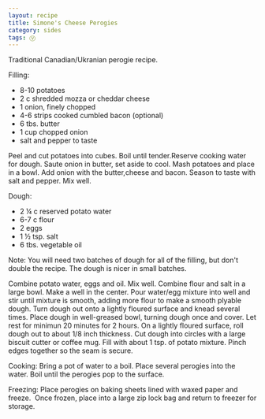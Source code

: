 ```yaml
---
layout: recipe
title: Simone's Cheese Perogies
category: sides
tags: Ⓥ 
---
```

Traditional Canadian/Ukranian perogie recipe.

Filling:

- 8-10 potatoes
- 2 c shredded mozza or cheddar cheese
- 1 onion, finely chopped
- 4-6 strips cooked cumbled bacon (optional)
- 6 tbs. butter
- 1 cup chopped onion
- salt and pepper to taste

Peel and cut potatoes into cubes. Boil until tender.Reserve cooking water for dough. 
Saute onion in butter, set aside to cool. 
Mash potatoes and place in a bowl. 
Add onion with the butter,cheese and bacon. Season to taste with salt and pepper. Mix well. 

Dough:

- 2 ¼ c reserved potato water
- 6-7 c flour
- 2 eggs
- 1 ½ tsp. salt
- 6 tbs. vegetable oil

Note: You will need two batches of dough for all of the filling, but don't double the recipe. The dough is nicer in small batches.

Combine potato water, eggs and oil. Mix well. Combine flour and salt in a large bowl. Make a well in the center. Pour water/egg mixture into well and stir until mixture is smooth, adding more flour to make a smooth plyable dough.
Turn dough out onto a lightly floured surface and knead several times. 
Place dough in well-greased bowl, turning dough once and cover. Let rest for minimun 20 minutes for 2 hours.
On a lightly floured surface, roll dough out to about 1/8 inch thickness.
Cut dough into circles with a large biscuit cutter or coffee mug. 
Fill with about 1 tsp. of potato mixture. Pinch edges together so the seam is secure. 

Cooking:
Bring a pot of water to a boil. Place several perogies into the water. Boil until the perogies pop to the surface.

Freezing:
Place perogies on baking sheets lined with waxed paper and freeze.  Once frozen, place into a large zip lock bag and return to freezer for storage.
